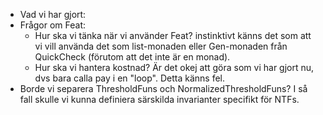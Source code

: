 
- Vad vi har gjort:
- Frågor om Feat:
	- Hur ska vi tänka när vi använder Feat? instinktivt känns det som att vi vill använda det som list-monaden eller Gen-monaden från QuickCheck (förutom att det inte är en monad).
	- Hur ska vi hantera kostnad? Är det okej att göra som vi har gjort nu, dvs bara calla pay i en "loop". Detta känns fel.
- Borde vi separera ThresholdFuns och NormalizedThresholdFuns? I så fall skulle vi kunna definiera särskilda invarianter specifikt för NTFs.